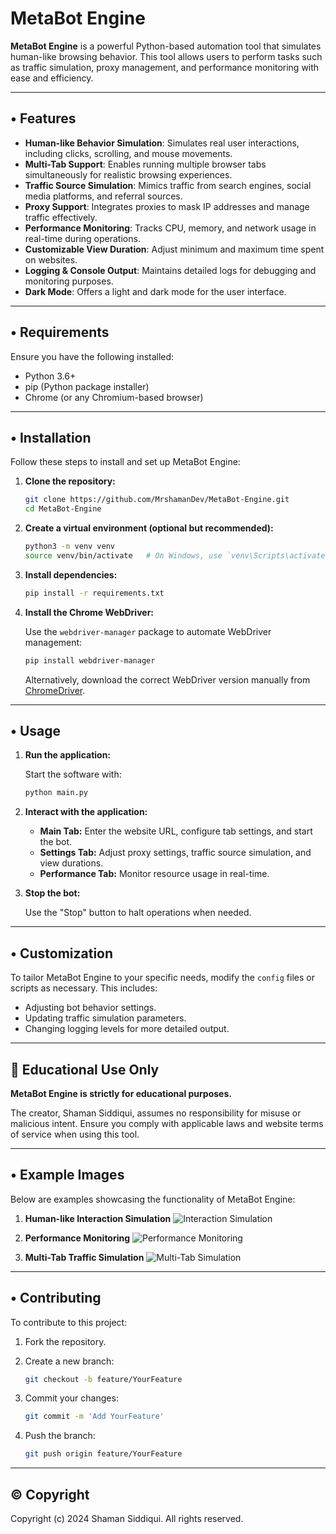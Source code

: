 # MetaBot Engine

**MetaBot Engine** is a powerful Python-based automation tool that simulates human-like browsing behavior. This tool allows users to perform tasks such as traffic simulation, proxy management, and performance monitoring with ease and efficiency.

---

## • Features

- **Human-like Behavior Simulation**: Simulates real user interactions, including clicks, scrolling, and mouse movements.
- **Multi-Tab Support**: Enables running multiple browser tabs simultaneously for realistic browsing experiences.
- **Traffic Source Simulation**: Mimics traffic from search engines, social media platforms, and referral sources.
- **Proxy Support**: Integrates proxies to mask IP addresses and manage traffic effectively.
- **Performance Monitoring**: Tracks CPU, memory, and network usage in real-time during operations.
- **Customizable View Duration**: Adjust minimum and maximum time spent on websites.
- **Logging & Console Output**: Maintains detailed logs for debugging and monitoring purposes.
- **Dark Mode**: Offers a light and dark mode for the user interface.

---

## • Requirements

Ensure you have the following installed:

- Python 3.6+
- pip (Python package installer)
- Chrome (or any Chromium-based browser)

---

## • Installation

Follow these steps to install and set up MetaBot Engine:

1. **Clone the repository:**

   ```bash
   git clone https://github.com/MrshamanDev/MetaBot-Engine.git
   cd MetaBot-Engine
   ```

2. **Create a virtual environment (optional but recommended):**

   ```bash
   python3 -m venv venv
   source venv/bin/activate   # On Windows, use `venv\Scripts\activate`
   ```

3. **Install dependencies:**

   ```bash
   pip install -r requirements.txt
   ```

4. **Install the Chrome WebDriver:**

   Use the `webdriver-manager` package to automate WebDriver management:

   ```bash
   pip install webdriver-manager
   ```

   Alternatively, download the correct WebDriver version manually from [ChromeDriver](https://chromedriver.chromium.org/).

---

## • Usage

1. **Run the application:**

   Start the software with:

   ```bash
   python main.py
   ```

2. **Interact with the application:**

   - **Main Tab:** Enter the website URL, configure tab settings, and start the bot.
   - **Settings Tab:** Adjust proxy settings, traffic source simulation, and view durations.
   - **Performance Tab:** Monitor resource usage in real-time.

3. **Stop the bot:**

   Use the "Stop" button to halt operations when needed.

---

## • Customization

To tailor MetaBot Engine to your specific needs, modify the `config` files or scripts as necessary. This includes:

- Adjusting bot behavior settings.
- Updating traffic simulation parameters.
- Changing logging levels for more detailed output.

---

## 🚨 Educational Use Only

**MetaBot Engine is strictly for educational purposes.**

The creator, Shaman Siddiqui, assumes no responsibility for misuse or malicious intent. Ensure you comply with applicable laws and website terms of service when using this tool.

---

## • Example Images

Below are examples showcasing the functionality of MetaBot Engine:

1. **Human-like Interaction Simulation**
   ![Interaction Simulation](readmePic/simulation.png)

2. **Performance Monitoring**
   ![Performance Monitoring](readmePic/performance.png)

3. **Multi-Tab Traffic Simulation**
   ![Multi-Tab Simulation](readmePic/multitab.png)

---

## • Contributing

To contribute to this project:

1. Fork the repository.
2. Create a new branch:

   ```bash
   git checkout -b feature/YourFeature
   ```

3. Commit your changes:

   ```bash
   git commit -m 'Add YourFeature'
   ```

4. Push the branch:

   ```bash
   git push origin feature/YourFeature
   ```

---

## © Copyright

Copyright (c) 2024 Shaman Siddiqui. All rights reserved.


